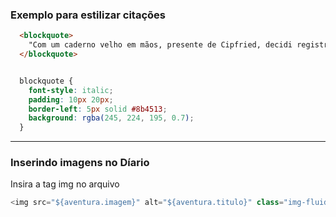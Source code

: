 ### Exemplo para estilizar citações

```HTML
  <blockquote>
    "Com um caderno velho em mãos, presente de Cipfried, decidi registrar minhas aventuras e descobertas. Este diário será a chama que ilumina o meu passado esquecido e um guia para aqueles que um dia venham a buscar seus próprios mistérios nas terras de Rookgaard."
  </blockquote>
```

```css

  blockquote {
    font-style: italic;
    padding: 10px 20px;
    border-left: 5px solid #8b4513;
    background: rgba(245, 224, 195, 0.7);
  }

```

---

### Inserindo imagens no Díario

Insira a tag img no arquivo 
```Javascript
<img src="${aventura.imagem}" alt="${aventura.titulo}" class="img-fluid mb-3">
```
